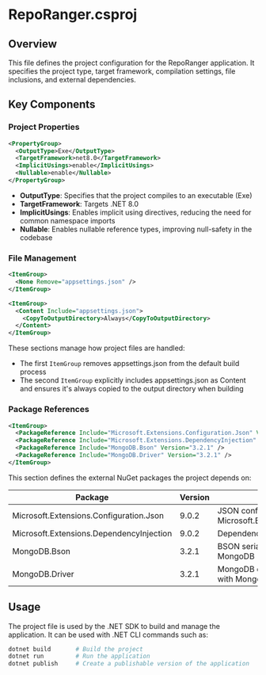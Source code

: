 # RepoRanger.csproj

## Overview

This file defines the project configuration for the RepoRanger application. It specifies the project type, target framework, compilation settings, file inclusions, and external dependencies.

## Key Components

### Project Properties

```xml
<PropertyGroup>
  <OutputType>Exe</OutputType>
  <TargetFramework>net8.0</TargetFramework>
  <ImplicitUsings>enable</ImplicitUsings>
  <Nullable>enable</Nullable>
</PropertyGroup>
```

- **OutputType**: Specifies that the project compiles to an executable (Exe)
- **TargetFramework**: Targets .NET 8.0
- **ImplicitUsings**: Enables implicit using directives, reducing the need for common namespace imports
- **Nullable**: Enables nullable reference types, improving null-safety in the codebase

### File Management

```xml
<ItemGroup>
  <None Remove="appsettings.json" />
</ItemGroup>

<ItemGroup>
  <Content Include="appsettings.json">
    <CopyToOutputDirectory>Always</CopyToOutputDirectory>
  </Content>
</ItemGroup>
```

These sections manage how project files are handled:
- The first `ItemGroup` removes appsettings.json from the default build process
- The second `ItemGroup` explicitly includes appsettings.json as Content and ensures it's always copied to the output directory when building

### Package References

```xml
<ItemGroup>
  <PackageReference Include="Microsoft.Extensions.Configuration.Json" Version="9.0.2" />
  <PackageReference Include="Microsoft.Extensions.DependencyInjection" Version="9.0.2" />
  <PackageReference Include="MongoDB.Bson" Version="3.2.1" />
  <PackageReference Include="MongoDB.Driver" Version="3.2.1" />
</ItemGroup>
```

This section defines the external NuGet packages the project depends on:

| Package | Version | Purpose |
|---------|---------|---------|
| Microsoft.Extensions.Configuration.Json | 9.0.2 | JSON configuration provider for Microsoft.Extensions.Configuration |
| Microsoft.Extensions.DependencyInjection | 9.0.2 | Dependency injection container |
| MongoDB.Bson | 3.2.1 | BSON serialization library for MongoDB |
| MongoDB.Driver | 3.2.1 | MongoDB driver for interacting with MongoDB databases |

## Usage

The project file is used by the .NET SDK to build and manage the application. It can be used with .NET CLI commands such as:

```bash
dotnet build       # Build the project
dotnet run         # Run the application
dotnet publish     # Create a publishable version of the application
```
